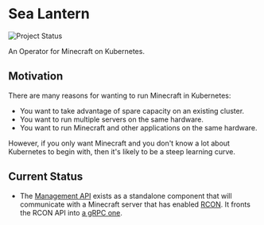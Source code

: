 # Sea Lantern

![Project Status](https://img.shields.io/badge/project_status-alpha-red)

An Operator for Minecraft on Kubernetes.

## Motivation

There are many reasons for wanting to run Minecraft in Kubernetes:

* You want to take advantage of spare capacity on an existing cluster.
* You want to run multiple servers on the same hardware.
* You want to run Minecraft and other applications on the same hardware.

However, if you only want Minecraft and you don't know a lot about Kubernetes to begin with, then it's likely to be a
steep learning curve.

## Current Status

* The [Management API](src/bin/management_api.rs) exists as a standalone component that will communicate with a
  Minecraft server that has enabled [RCON](https://wiki.vg/RCON). It fronts the RCON API into
  [a gRPC one](api/proto/management/management.proto).
